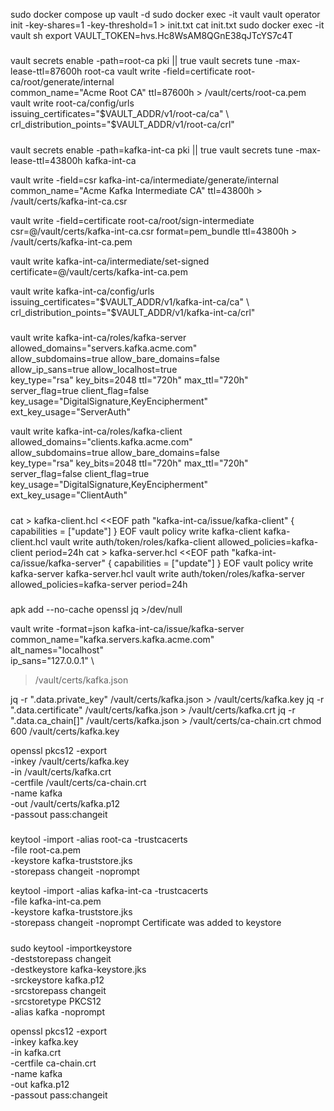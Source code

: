 sudo docker compose up vault -d
sudo docker exec -it vault vault operator init -key-shares=1 -key-threshold=1 > init.txt
cat init.txt
sudo docker exec -it vault sh
export VAULT_TOKEN=hvs.Hc8WsAM8QGnE38qJTcYS7c4T

#####
vault secrets enable -path=root-ca pki || true
vault secrets tune -max-lease-ttl=87600h root-ca
vault write -field=certificate root-ca/root/generate/internal \
  common_name="Acme Root CA" ttl=87600h > /vault/certs/root-ca.pem
vault write root-ca/config/urls \
  issuing_certificates="$VAULT_ADDR/v1/root-ca/ca" \
  crl_distribution_points="$VAULT_ADDR/v1/root-ca/crl"

#####
vault secrets enable -path=kafka-int-ca pki || true
vault secrets tune -max-lease-ttl=43800h kafka-int-ca

vault write -field=csr kafka-int-ca/intermediate/generate/internal \
  common_name="Acme Kafka Intermediate CA" ttl=43800h > /vault/certs/kafka-int-ca.csr

vault write -field=certificate root-ca/root/sign-intermediate \
  csr=@/vault/certs/kafka-int-ca.csr format=pem_bundle ttl=43800h > /vault/certs/kafka-int-ca.pem

vault write kafka-int-ca/intermediate/set-signed \
  certificate=@/vault/certs/kafka-int-ca.pem

vault write kafka-int-ca/config/urls \
  issuing_certificates="$VAULT_ADDR/v1/kafka-int-ca/ca" \
  crl_distribution_points="$VAULT_ADDR/v1/kafka-int-ca/crl"

#####
vault write kafka-int-ca/roles/kafka-server \
  allowed_domains="servers.kafka.acme.com" \
  allow_subdomains=true allow_bare_domains=false \
  allow_ip_sans=true allow_localhost=true \
  key_type="rsa" key_bits=2048 ttl="720h" max_ttl="720h" \
  server_flag=true client_flag=false \
  key_usage="DigitalSignature,KeyEncipherment" \
  ext_key_usage="ServerAuth"

vault write kafka-int-ca/roles/kafka-client \
  allowed_domains="clients.kafka.acme.com" \
  allow_subdomains=true allow_bare_domains=false \
  key_type="rsa" key_bits=2048 ttl="720h" max_ttl="720h" \
  server_flag=false client_flag=true \
  key_usage="DigitalSignature,KeyEncipherment" \
  ext_key_usage="ClientAuth"

#####
cat > kafka-client.hcl <<EOF
path "kafka-int-ca/issue/kafka-client" {
  capabilities = ["update"]
}
EOF
vault policy write kafka-client kafka-client.hcl
vault write auth/token/roles/kafka-client allowed_policies=kafka-client period=24h
cat > kafka-server.hcl <<EOF
path "kafka-int-ca/issue/kafka-server" {
  capabilities = ["update"]
}
EOF
vault policy write kafka-server kafka-server.hcl
vault write auth/token/roles/kafka-server allowed_policies=kafka-server period=24h

#####
apk add --no-cache openssl jq >/dev/null

vault write -format=json kafka-int-ca/issue/kafka-server \
  common_name="kafka.servers.kafka.acme.com" \
  alt_names="localhost" \
  ip_sans="127.0.0.1" \
  > /vault/certs/kafka.json

jq -r ".data.private_key"  /vault/certs/kafka.json > /vault/certs/kafka.key
jq -r ".data.certificate"  /vault/certs/kafka.json > /vault/certs/kafka.crt
jq -r ".data.ca_chain[]"   /vault/certs/kafka.json > /vault/certs/ca-chain.crt
chmod 600 /vault/certs/kafka.key

openssl pkcs12 -export \
  -inkey    /vault/certs/kafka.key \
  -in       /vault/certs/kafka.crt \
  -certfile /vault/certs/ca-chain.crt \
  -name kafka \
  -out /vault/certs/kafka.p12 \
  -passout pass:changeit


#####

keytool -import -alias root-ca -trustcacerts \
  -file root-ca.pem \
  -keystore kafka-truststore.jks \
  -storepass changeit -noprompt

keytool -import -alias kafka-int-ca -trustcacerts \
  -file kafka-int-ca.pem \
  -keystore kafka-truststore.jks \
  -storepass changeit -noprompt
Certificate was added to keystore

#####

sudo keytool -importkeystore \
  -deststorepass changeit \
  -destkeystore kafka-keystore.jks \
  -srckeystore kafka.p12 \
  -srcstorepass changeit \
  -srcstoretype PKCS12 \
  -alias kafka -noprompt

openssl pkcs12 -export \
  -inkey kafka.key \
  -in kafka.crt \
  -certfile ca-chain.crt \
  -name kafka \
  -out kafka.p12 \
  -passout pass:changeit